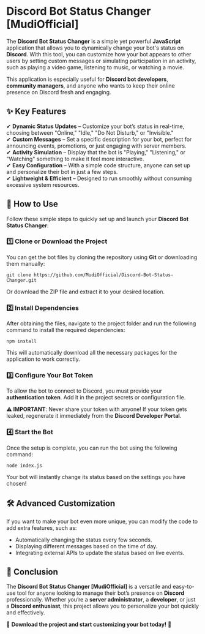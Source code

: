 # **Discord Bot Status Changer [MudiOfficial]**  

The **Discord Bot Status Changer** is a simple yet powerful **JavaScript** application that allows you to dynamically change your bot's status on **Discord**. With this tool, you can customize how your bot appears to other users by setting custom messages or simulating participation in an activity, such as playing a video game, listening to music, or watching a movie.  

This application is especially useful for **Discord bot developers**, **community managers**, and anyone who wants to keep their online presence on Discord fresh and engaging.  

## ✨ **Key Features**  

✔ **Dynamic Status Updates** – Customize your bot’s status in real-time, choosing between "Online," "Idle," "Do Not Disturb," or "Invisible."  
✔ **Custom Messages** – Set a specific description for your bot, perfect for announcing events, promotions, or just engaging with server members.  
✔ **Activity Simulation** – Display that the bot is "Playing," "Listening," or "Watching" something to make it feel more interactive.  
✔ **Easy Configuration** – With a simple code structure, anyone can set up and personalize their bot in just a few steps.  
✔ **Lightweight & Efficient** – Designed to run smoothly without consuming excessive system resources.  

## 🚀 **How to Use**  

Follow these simple steps to quickly set up and launch your **Discord Bot Status Changer**:  

### 1️⃣ Clone or Download the Project  

You can get the bot files by cloning the repository using **Git** or downloading them manually:  

```shell
git clone https://github.com/MudiOfficial/Discord-Bot-Status-Changer.git
```

Or download the ZIP file and extract it to your desired location.  

### 2️⃣ Install Dependencies  

After obtaining the files, navigate to the project folder and run the following command to install the required dependencies:  

```shell
npm install
```

This will automatically download all the necessary packages for the application to work correctly.  

### 3️⃣ Configure Your Bot Token  

To allow the bot to connect to Discord, you must provide your **authentication token**. Add it in the project secrets or configuration file.  

**⚠️ IMPORTANT**: Never share your token with anyone! If your token gets leaked, regenerate it immediately from the **Discord Developer Portal**.  

### 4️⃣ Start the Bot  

Once the setup is complete, you can run the bot using the following command:  

```shell
node index.js
```

Your bot will instantly change its status based on the settings you have chosen!  

## 🛠 **Advanced Customization**  

If you want to make your bot even more unique, you can modify the code to add extra features, such as:  

- Automatically changing the status every few seconds.  
- Displaying different messages based on the time of day.  
- Integrating external APIs to update the status based on live events.  

## 📌 **Conclusion**  

The **Discord Bot Status Changer [MudiOfficial]** is a versatile and easy-to-use tool for anyone looking to manage their bot’s presence on **Discord** professionally. Whether you’re a **server administrator**, a **developer**, or just a **Discord enthusiast**, this project allows you to personalize your bot quickly and effectively.  

🔗 **Download the project and start customizing your bot today!** 🚀
